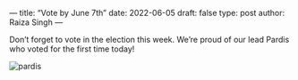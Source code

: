 —
title: “Vote by June 7th”
date: 2022-06-05
draft: false
type: post
author: Raiza Singh
—

Don’t forget to vote in the election this week. We’re proud of our lead Pardis who voted for the first time today!

![pardis](/img/pardis_vote.jpeg)
